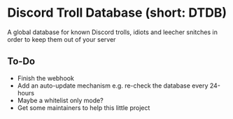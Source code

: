 # Discord Troll Database (short: DTDB)
A global database for known Discord trolls, idiots and leecher snitches in order to keep them out of your server


## To-Do

* Finish the webhook
* Add an auto-update mechanism e.g. re-check the database every 24-hours 
* Maybe a whitelist only mode?
* Get some maintainers to help this little project 
